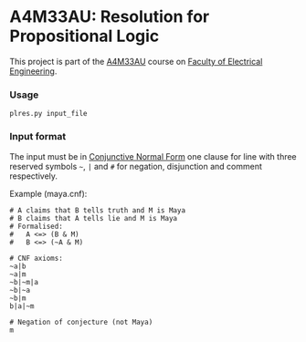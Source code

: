 # A4M33AU: Resolution for Propositional Logic
This project is part of the [A4M33AU][a4m33au] course on [Faculty of Electrical Engineering][fee].

### Usage

    plres.py input_file

### Input format
The input must be in [Conjunctive Normal Form][cnf] one clause for line with three reserved symbols `~`, `|` and `#` for negation, disjunction and comment respectively.

Example (maya.cnf):

    # A claims that B tells truth and M is Maya
    # B claims that A tells lie and M is Maya
    # Formalised:
    #   A <=> (B & M)
    #   B <=> (~A & M)

    # CNF axioms:
    ~a|b
    ~a|m
    ~b|~m|a
    ~b|~a
    ~b|m
    b|a|~m

    # Negation of conjecture (not Maya)
    m




[fee]: http://www.fel.cvut.cz
[a4m33au]: https://cw.felk.cvut.cz/doku.php/courses/a4m33au/
[cnf]: http://en.wikipedia.org/wiki/Conjunctive_normal_form